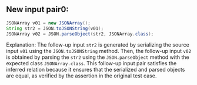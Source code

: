 ## New input pair0:
```java
JSONArray v01 = new JSONArray();
String str2 = JSON.toJSONString(v01);
JSONArray v02 = JSON.parseObject(str2, JSONArray.class);
```

Explanation: 
The follow-up input `str2` is generated by serializing the source input `v01` using the `JSON.toJSONString` method. Then, the follow-up input `v02` is obtained by parsing the `str2` using the `JSON.parseObject` method with the expected class `JSONArray.class`. This follow-up input pair satisfies the inferred relation because it ensures that the serialized and parsed objects are equal, as verified by the assertion in the original test case.